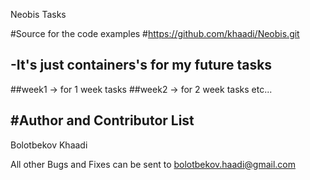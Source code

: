 Neobis Tasks

#Source for the code examples
#https://github.com/khaadi/Neobis.git

## -It's just containers's for my future tasks
##week1 -> for 1 week tasks 
##week2 -> for 2 week tasks etc...

#Author and Contributor List
-----------------------------
Bolotbekov Khaadi

All other Bugs and Fixes can be sent to bolotbekov.haadi@gmail.com
